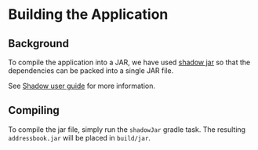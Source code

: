 # Building the Application

## Background

To compile the application into a JAR, we have used [shadow jar](https://github.com/johnrengelman/shadow) so that the dependencies can be packed into a single JAR file.

See [Shadow user guide](http://imperceptiblethoughts.com/shadow/) for more information.

## Compiling

To compile the jar file, simply run the `shadowJar` gradle task. The resulting `addressbook.jar` will be placed in `build/jar`.